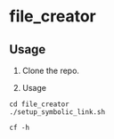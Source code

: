 # file_creator

## Usage

1. Clone the repo.

2. Usage
```
cd file_creator
./setup_symbolic_link.sh

cf -h
```
